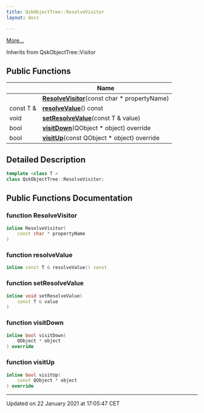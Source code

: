```yaml
---
title: QskObjectTree::ResolveVisitor
layout: docs

---
```





 [More...](#detailed-description)

Inherits from QskObjectTree::Visitor

## Public Functions

|                | Name           |
| -------------- | -------------- |
| | **[ResolveVisitor](/docs/classes/class_qsk_object_tree_1_1_resolve_visitor/#function-resolvevisitor)**(const char * propertyName) |
| const T & | **[resolveValue](/docs/classes/class_qsk_object_tree_1_1_resolve_visitor/#function-resolvevalue)**() const |
| void | **[setResolveValue](/docs/classes/class_qsk_object_tree_1_1_resolve_visitor/#function-setresolvevalue)**(const T & value) |
| bool | **[visitDown](/docs/classes/class_qsk_object_tree_1_1_resolve_visitor/#function-visitdown)**(QObject * object) override |
| bool | **[visitUp](/docs/classes/class_qsk_object_tree_1_1_resolve_visitor/#function-visitup)**(const QObject * object) override |

## Detailed Description

```cpp
template <class T >
class QskObjectTree::ResolveVisitor;
```

## Public Functions Documentation

### function ResolveVisitor

```cpp
inline ResolveVisitor(
    const char * propertyName
)
```


### function resolveValue

```cpp
inline const T & resolveValue() const
```


### function setResolveValue

```cpp
inline void setResolveValue(
    const T & value
)
```


### function visitDown

```cpp
inline bool visitDown(
    QObject * object
) override
```


### function visitUp

```cpp
inline bool visitUp(
    const QObject * object
) override
```


-------------------------------

Updated on 22 January 2021 at 17:05:47 CET